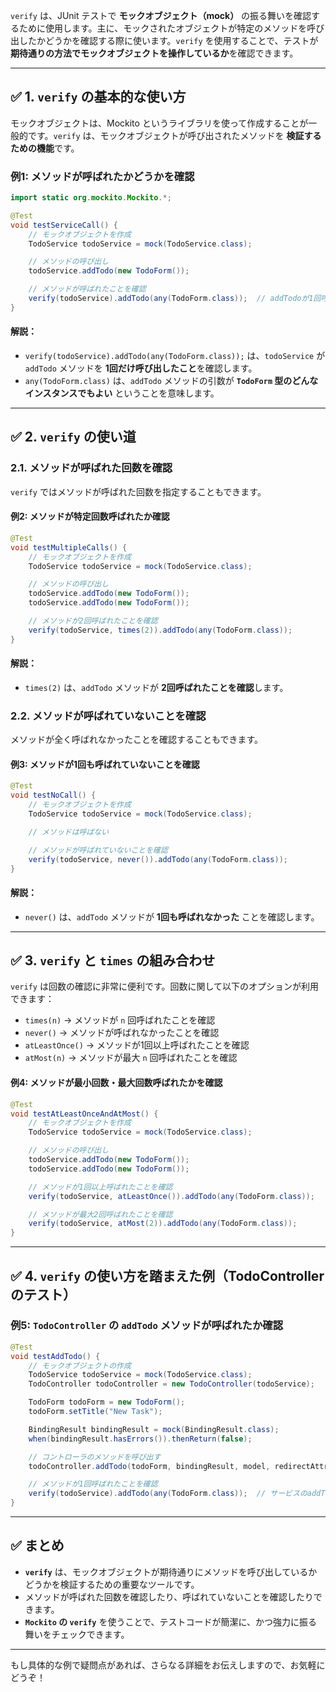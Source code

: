 `verify` は、JUnit テストで **モックオブジェクト（mock）** の振る舞いを確認するために使用します。主に、モックされたオブジェクトが特定のメソッドを呼び出したかどうかを確認する際に使います。`verify` を使用することで、テストが**期待通りの方法でモックオブジェクトを操作しているか**を確認できます。

---

## ✅ 1. `verify` の基本的な使い方

モックオブジェクトは、Mockito というライブラリを使って作成することが一般的です。`verify` は、モックオブジェクトが呼び出されたメソッドを **検証するための機能**です。

### 例1: メソッドが呼ばれたかどうかを確認

```java
import static org.mockito.Mockito.*;

@Test
void testServiceCall() {
    // モックオブジェクトを作成
    TodoService todoService = mock(TodoService.class);

    // メソッドの呼び出し
    todoService.addTodo(new TodoForm());

    // メソッドが呼ばれたことを確認
    verify(todoService).addTodo(any(TodoForm.class));  // addTodoが1回呼ばれたか確認
}
```

#### 解説：
- `verify(todoService).addTodo(any(TodoForm.class));` は、`todoService` が `addTodo` メソッドを **1回だけ呼び出したこと**を確認します。
- `any(TodoForm.class)` は、`addTodo` メソッドの引数が **`TodoForm` 型のどんなインスタンスでもよい** ということを意味します。

---

## ✅ 2. `verify` の使い道

### 2.1. **メソッドが呼ばれた回数を確認**

`verify` ではメソッドが呼ばれた回数を指定することもできます。

#### 例2: メソッドが特定回数呼ばれたか確認

```java
@Test
void testMultipleCalls() {
    // モックオブジェクトを作成
    TodoService todoService = mock(TodoService.class);

    // メソッドの呼び出し
    todoService.addTodo(new TodoForm());
    todoService.addTodo(new TodoForm());

    // メソッドが2回呼ばれたことを確認
    verify(todoService, times(2)).addTodo(any(TodoForm.class));
}
```

#### 解説：
- `times(2)` は、`addTodo` メソッドが **2回呼ばれたことを確認**します。

### 2.2. **メソッドが呼ばれていないことを確認**

メソッドが全く呼ばれなかったことを確認することもできます。

#### 例3: メソッドが1回も呼ばれていないことを確認

```java
@Test
void testNoCall() {
    // モックオブジェクトを作成
    TodoService todoService = mock(TodoService.class);

    // メソッドは呼ばない

    // メソッドが呼ばれていないことを確認
    verify(todoService, never()).addTodo(any(TodoForm.class));
}
```

#### 解説：
- `never()` は、`addTodo` メソッドが **1回も呼ばれなかった** ことを確認します。

---

## ✅ 3. `verify` と `times` の組み合わせ

`verify` は回数の確認に非常に便利です。回数に関して以下のオプションが利用できます：

- `times(n)` → メソッドが `n` 回呼ばれたことを確認
- `never()` → メソッドが呼ばれなかったことを確認
- `atLeastOnce()` → メソッドが1回以上呼ばれたことを確認
- `atMost(n)` → メソッドが最大 `n` 回呼ばれたことを確認

#### 例4: メソッドが最小回数・最大回数呼ばれたかを確認

```java
@Test
void testAtLeastOnceAndAtMost() {
    // モックオブジェクトを作成
    TodoService todoService = mock(TodoService.class);

    // メソッドの呼び出し
    todoService.addTodo(new TodoForm());
    todoService.addTodo(new TodoForm());

    // メソッドが1回以上呼ばれたことを確認
    verify(todoService, atLeastOnce()).addTodo(any(TodoForm.class));

    // メソッドが最大2回呼ばれたことを確認
    verify(todoService, atMost(2)).addTodo(any(TodoForm.class));
}
```

---

## ✅ 4. `verify` の使い方を踏まえた例（TodoControllerのテスト）

### 例5: `TodoController` の `addTodo` メソッドが呼ばれたか確認

```java
@Test
void testAddTodo() {
    // モックオブジェクトの作成
    TodoService todoService = mock(TodoService.class);
    TodoController todoController = new TodoController(todoService);

    TodoForm todoForm = new TodoForm();
    todoForm.setTitle("New Task");

    BindingResult bindingResult = mock(BindingResult.class);
    when(bindingResult.hasErrors()).thenReturn(false);

    // コントローラのメソッドを呼び出す
    todoController.addTodo(todoForm, bindingResult, model, redirectAttributes);

    // メソッドが1回呼ばれたことを確認
    verify(todoService).addTodo(any(TodoForm.class));  // サービスのaddTodoが1回呼ばれたことを確認
}
```

---

## ✅ まとめ

- **`verify`** は、モックオブジェクトが期待通りにメソッドを呼び出しているかどうかを検証するための重要なツールです。
- メソッドが呼ばれた回数を確認したり、呼ばれていないことを確認したりできます。
- **`Mockito` の `verify`** を使うことで、テストコードが簡潔に、かつ強力に振る舞いをチェックできます。

---

もし具体的な例で疑問点があれば、さらなる詳細をお伝えしますので、お気軽にどうぞ！